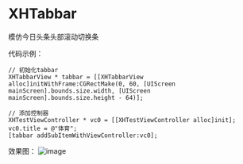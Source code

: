 # XHTabbar
模仿今日头条头部滚动切换条

代码示例：
```
// 初始化tabbar
XHTabbarView * tabbar = [[XHTabbarView alloc]initWithFrame:CGRectMake(0, 60, [UIScreen mainScreen].bounds.size.width, [UIScreen mainScreen].bounds.size.height - 64)];

// 添加控制器
XHTestViewController * vc0 = [[XHTestViewController alloc]init];
vc0.title = @"体育";
[tabbar addSubItemWithViewController:vc0];

```


效果图：
![image](https://github.com/Hanrovey/XHTabbar/XHTabbar/demo_show.png)
